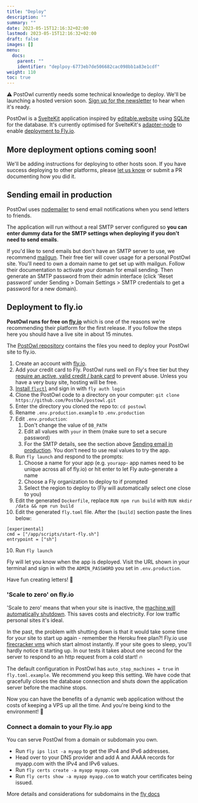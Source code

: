 ```yaml
---
title: "Deploy"
description: ""
summary: ""
date: 2023-05-15T12:16:32+02:00
lastmod: 2023-05-15T12:16:32+02:00
draft: false
images: []
menu:
  docs:
    parent: ""
    identifier: "deplpoy-6773eb7de506682cac098bb1a83e1cdf"
weight: 110
toc: true
---
```


<div class="alert alert-warning" role="alert">
  ⚠️ PostOwl currently needs some technical knowledge to deploy. We'll be launching a hosted version soon. <a href="/newsletter">Sign up for the newsletter</a> to hear when it's ready.
</div>

PostOwl is a [SvelteKit](https://kit.svelte.dev/) application inspired by [editable.website](https://editable.website) using [SQLite](https://www.sqlite.org/) for the database. It's currently optimised for SvelteKit's [adapter-node](https://github.com/sveltejs/kit/tree/master/packages/adapter-node) to enable [deployment to Fly.io](#deployment-to-flyio).

## More deployment options coming soon!

We'll be adding instructions for deploying to other hosts soon. If you have success deploying to other platforms, please [let us know](https://github.com/PostOwl/postowl/discussions/categories/show-and-tell) or submit a PR documenting how you did it.

## Sending email in production

PostOwl uses [nodemailer](https://nodemailer.com/about/) to send email notifications when you send letters to friends.

The application will run without a real SMTP server configured so **you can enter dummy data for the SMTP settings when deploying if you don't need to send emails**.

If you'd like to send emails but don't have an SMTP server to use, we recommend [mailgun](https://www.mailgun.com/). Their free tier will cover usage for a personal PostOwl site. You'll need to own a domain name to get set up with mailgun. Follow their documentation to activate your domain for email sending. Then generate an SMTP password from their admin interface (click 'Reset password' under Sending > Domain Settings > SMTP credentials to get a password for a new domain).

## Deployment to fly.io

**PostOwl runs for free on [fly.io](https://fly.io/)** which is one of the reasons we're recommending their platform for the first release. If you follow the steps here you should have a live site in about 15 minutes.

The [PostOwl repository](https://github.com/PostOwl/postowl) contains the files you need to deploy your PostOwl site to fly.io.

1. Create an account with [fly.io](https://fly.io/).
1. Add your credit card to Fly. PostOwl runs well on Fly's free tier but they [require an active, valid credit / bank card](https://fly.io/docs/about/credit-cards/) to prevent abuse. Unless you have a very busy site, hosting will be free.
1. [Install `flyctl`](https://fly.io/docs/hands-on/install-flyctl/) and sign in with `fly auth login`
1. Clone the PostOwl code to a directory on your computer: `git clone https://github.com/PostOwl/postowl.git`
1. Enter the directory you cloned the repo to: `cd postowl`
1. Rename `.env.production.example` to `.env.production`
1. Edit `.env.production`:
    1. Don't change the value of `DB_PATH`
    1. Edit all values with `your` in them (make sure to set a secure password)
    1. For the SMTP details, see the section above [Sending email in production](#sending-email-in-production). You don't need to use real values to try the app.
1. Run `fly launch` and respond to the prompts:
   1. Choose a name for your app (e.g. `yourapp`- app names need to be unique across all of fly.io) or hit enter to let Fly auto-generate a name
   1. Choose a Fly organization to deploy to if prompted
   1. Select the region to deploy to (Fly will automatically select one close to you)
1. Edit the generated `Dockerfile`, replace `RUN npm run build` with `RUN mkdir /data && npm run build`
1. Edit the generated `fly.toml` file. After the `[build]` section paste the lines below:  
  ```
[experimental]
  cmd = ["/app/scripts/start-fly.sh"]
  entrypoint = ["sh"]
```
10. Run `fly launch`

Fly will let you know when the app is deployed. Visit the URL shown in your terminal and sign in with the `ADMIN_PASSWORD` you set in `.env.production`.

Have fun creating letters! 🦉

### 'Scale to zero' on fly.io

'Scale to zero' means that when your site is inactive, the [machine will automatically shutdown](https://fly.io/docs/apps/autostart-stop/). This saves costs and electricity. For low traffic personal sites it's ideal.

In the past, the problem with shutting down is that it would take some time for your site to start up again - remember the Heroku free plan?! Fly.io use [firecracker vms](https://fly.io/docs/reference/architecture/#compute) which start almost instantly. If your site goes to sleep, you'll hardly notice it starting up. In our tests it takes about one second for the server to respond to an http request from a cold start! 🔥

The default configuration in PostOwl has `auto_stop_machines = true` in `fly.toml.example`. We recommend you keep this setting. We have code that gracefully closes the database connection and shuts down the application server before the machine stops.

Now you can have the benefits of a dynamic web application without the costs of keeping a VPS up all the time. And you're being kind to the environment! 🌳

### Connect a domain to your Fly.io app

You can serve PostOwl from a domain or subdomain you own.

- Run `fly ips list -a myapp` to get the IPv4 and IPv6 addresses.
- Head over to your DNS provider and add A and AAAA records for myapp.com with the IPv4 and IPv6 values.
- Run `fly certs create -a myapp myapp.com`
- Run `fly certs show -a myapp myapp.com` to watch your certificates being issued.

More details and considerations for subdomains in the [fly docs](https://fly.io/docs/app-guides/custom-domains-with-fly/)
